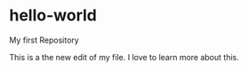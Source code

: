 # hello-world
My first Repository

This is a the new edit of my file.
I love to learn more about this.

